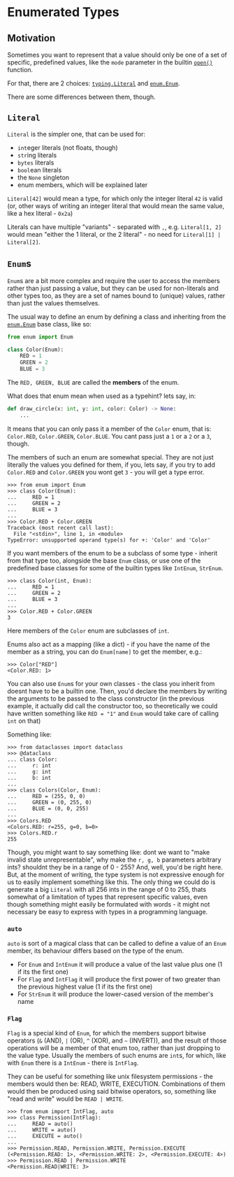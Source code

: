 # Enumerated Types

## Motivation

Sometimes you want to represent that a value should only be one of a set of specific, predefined values, like the `mode` parameter in the builtin [``open()``](https://docs.python.org/3/library/functions.html#open) function.

For that, there are 2 choices: [``typing.Literal``](https://docs.python.org/3/library/typing.html#typing.Literal) and [``enum.Enum``](https://docs.python.org/3/library/enum.html#enum.Enum).

There are some differences between them, though. 

## `Literal`

``Literal`` is the simpler one, that can be used for:

- ``int``eger literals (not floats, though)
- ``str``ing literals
- ``bytes`` literals
- ``bool``ean literals
- the ``None`` singleton
- enum members, which will be explained later

``Literal[42]`` would mean a type, for which only the integer literal ``42`` is valid (or, other ways of writing an integer literal that would mean the same value, like a hex literal - ``0x2a``)

Literals can have multiple "variants" - separated with ``,``, e.g. ``Literal[1, 2]`` would mean "either the 1 literal, or the 2 literal" - no need for ``Literal[1] | Literal[2]``.

## `Enum`s

``Enum``s are a bit more complex and require the user to access the members rather than just passing a value, but they can be used for non-literals and other types too, as they are
a set of names bound to (unique) values, rather than just the values themselves.

The usual way to define an enum by defining a class and inheriting from the [``enum.Enum``](https://docs.python.org/3/library/enum.html#enum.Enum) base class, like so:

```python
from enum import Enum

class Color(Enum):
    RED = 1
    GREEN = 2
    BLUE = 3
```

The ``RED, GREEN, BLUE`` are called the **members** of the enum.

What does that enum mean when used as a typehint? lets say, in:

```python
def draw_circle(x: int, y: int, color: Color) -> None:
    ...
```

It means that you can only pass it a member of the ``Color`` enum, that is: ``Color.RED``, ``Color.GREEN``, ``Color.BLUE``. You cant pass just a ``1`` or a ``2`` or a ``3``, though.

The members of such an enum are somewhat special. They are not just literally the values you defined for them, if you, lets say, if you try to add ``Color.RED`` and ``Color.GREEN`` you wont get ``3`` - you will get a type error.

```python-repl
>>> from enum import Enum
>>> class Color(Enum):
...     RED = 1
...     GREEN = 2
...     BLUE = 3
...
>>> Color.RED + Color.GREEN
Traceback (most recent call last):
  File "<stdin>", line 1, in <module>
TypeError: unsupported operand type(s) for +: 'Color' and 'Color'
```

If you want members of the enum to be a subclass of some type - inherit from that type too, alongside the base ``Enum`` class, or use one of the predefined base classes for some of the builtin types like ``IntEnum``, ``StrEnum``.

```python-repl
>>> class Color(int, Enum):
...     RED = 1
...     GREEN = 2
...     BLUE = 3
...
>>> Color.RED + Color.GREEN
3
```

Here members of the ``Color`` enum are subclasses of ``int``.

Enums also act as a mapping (like a dict) - if you have the name of the member as a string, you can do ``Enum[name]`` to get the member, e.g.:

```python-repl
>>> Color["RED"]
<Color.RED: 1>
```

You can also use ``Enum``s for your own classes - the class you inherit from doesnt have to be a builtin one. Then, you'd declare the members by writing the arguments to be passed to the class constructor (in the previous example, it actually did call the constructor too, so theoretically we could have written something like ``RED = "1"`` and ``Enum`` would take care of calling ``int`` on that)

Something like:

```python-repl
>>> from dataclasses import dataclass
>>> @dataclass
... class Color:
...     r: int
...     g: int
...     b: int
...
>>> class Colors(Color, Enum):
...     RED = (255, 0, 0)
...     GREEN = (0, 255, 0)
...     BLUE = (0, 0, 255)
...
>>> Colors.RED
<Colors.RED: r=255, g=0, b=0>
>>> Colors.RED.r
255
```

Though, you might want to say something like: dont we want to "make invalid state unrepresentable", why make the ``r, g, b`` parameters arbitrary ints? shouldnt they be in a range of 0 - 255?
And, well, you'd be right here. But, at the moment of writing, the type system is not expressive enough for us to easily implement something like this. The only thing we could do is generate a big ``Literal`` with all 256 ints in the range of 0 to 255,
thats somewhat of a limitation of types that represent specific values, even though something might easily be formulated with words - it might not necessary be easy to express with types in a programming language.

### ``auto``

``auto`` is sort of a magical class that can be called to define a value of an ``Enum`` member, its behaviour differs based on the type of the enum.

- For ``Enum`` and ``IntEnum`` it will produce a value of the last value plus one (1 if its the first one)
- For ``Flag`` and ``IntFlag`` it will produce the first power of two greater than the previous highest value (1 if its the first one)
- For ``StrEnum`` it will produce the lower-cased version of the member's name

### ``Flag``

``Flag`` is a special kind of ``Enum``, for which the members support bitwise operators (``&`` (AND), ``|`` (OR), ``^`` (XOR), and ``~`` (INVERT)), and the result of those operations will be a member of that enum too, rather than just dropping to the value type. Usually the members of such enums are ``int``s, for which, like with ``Enum`` there is a ``IntEnum`` - there is ``IntFlag``.

They can be useful for something like unix filesystem permissions - the members would then be: READ, WRITE, EXECUTION.
Combinations of them would then be produced using said bitwise operators, so, something like "read and write" would be ``READ | WRITE``.

```python-repl
>>> from enum import IntFlag, auto
>>> class Permission(IntFlag):
...     READ = auto()
...     WRITE = auto()
...     EXECUTE = auto()
...
>>> Permission.READ, Permission.WRITE, Permission.EXECUTE
(<Permission.READ: 1>, <Permission.WRITE: 2>, <Permission.EXECUTE: 4>)
>>> Permission.READ | Permission.WRITE
<Permission.READ|WRITE: 3>
```

